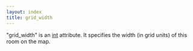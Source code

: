```yaml
---
layout: index
title: grid_width
---
```


"grid\_width" is an [int](../types/int.html) attribute. It specifies the width (in grid units) of this room on the map.
